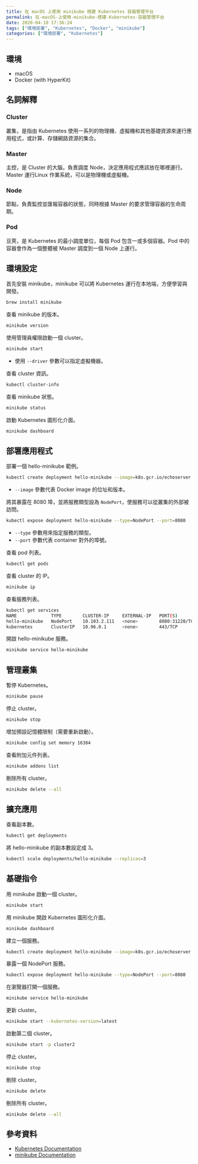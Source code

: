 ```yaml
---
title: 在 macOS 上使用 minikube 搭建 Kubernetes 容器管理平台
permalink: 在-macOS-上使用-minikube-搭建-Kubernetes-容器管理平台
date: 2020-04-10 17:36:24
tags: ["環境部署", "Kubernetes", "Docker", "minikube"]
categories: ["環境部署", "Kubernetes"]
---
```


## 環境

- macOS
- Docker (with HyperKit)

## 名詞解釋

### Cluster

叢集，是指由 Kubernetes 使用一系列的物理機、虛擬機和其他基礎資源來運行應用程式，或計算、存儲網路資源的集合。

### Master

主控，是 Cluster 的大腦，負責調度 Node，決定應用程式應該放在哪裡運行。Master 運行Linux 作業系統，可以是物理機或虛擬機。

### Node

節點，負責監控並匯報容器的狀態，同時根據 Master 的要求管理容器的生命周期。

### Pod

豆莢，是 Kubernetes 的最小調度單位，每個 Pod 包含一或多個容器。Pod 中的容器會作為一個整體被 Master 調度到一個 Node 上運行。

## 環境設定

首先安裝 minikube，minikube 可以將 Kubernetes 運行在本地端，方便學習與開發。

```BASH
brew install minikube
```

查看 minikube 的版本。

```BASH
minikube version
```

使用管理員權限啟動一個 cluster。

```BASH
minikube start
```

- 使用 `--driver` 參數可以指定虛擬機器。

查看 cluster 資訊。

```BASH
kubectl cluster-info
```

查看 minikube 狀態。

```BASH
minikube status
```

啟動 Kubernetes 圖形化介面。

```BASH
minikube dashboard
```

## 部署應用程式

部署一個 hello-minikube 範例。

```BASH
kubectl create deployment hello-minikube --image=k8s.gcr.io/echoserver:1.4
```

- `--image` 參數代表 Docker image 的位址和版本。

將其暴露在 8080 埠，並將服務類型設為 `NodePort`，使服務可以從叢集的外部被訪問。

```BASH
kubectl expose deployment hello-minikube --type=NodePort --port=8080
```

- `--type` 參數用來指定服務的類型。
- `--port` 參數代表 container 對外的埠號。

查看 pod 列表。

```BASH
kubectl get pods
```

查看 cluster 的 IP。

```BASH
minikube ip
```

查看服務列表。

```BASH
kubectl get services
NAME             TYPE        CLUSTER-IP     EXTERNAL-IP   PORT(S)          AGE
hello-minikube   NodePort    10.103.2.111   <none>        8080:31220/TCP   3m48s
kubernetes       ClusterIP   10.96.0.1      <none>        443/TCP          16m
```

開啟 hello-minikube 服務。

```BASH
minikube service hello-minikube
```

## 管理叢集

暫停 Kubernetes。

```BASH
minikube pause
```

停止 cluster。

```BASH
minikube stop
```

增加預設記憶體限制（需要重新啟動）。

```BASH
minikube config set memory 16384
```

查看附加元件列表。

```BASH
minikube addons list
```

刪除所有 cluster。

```BASH
minikube delete --all
```

## 擴充應用

查看副本數。

```BASH
kubectl get deployments
```

將 hello-minikube 的副本數設定成 3。

```BASH
kubectl scale deployments/hello-minikube --replicas=3
```

## 基礎指令

用 minikube 啟動一個 cluster。

```BASH
minikube start
```

用 minikube 開啟 Kubernetes 圖形化介面。

```BASH
minikube dashboard
```

建立一個服務。

```BASH
kubectl create deployment hello-minikube --image=k8s.gcr.io/echoserver:1.4
```

暴露一個 NodePort 服務。

```BASH
kubectl expose deployment hello-minikube --type=NodePort --port=8080
```

在瀏覽器打開一個服務。

```BASH
minikube service hello-minikube
```

更新 cluster。

```BASH
minikube start --kubernetes-version=latest
```

啟動第二個 cluster。

```BASH
minikube start -p cluster2
```

停止 cluster。

```BASH
minikube stop
```

刪除 cluster。

```BASH
minikube delete
```

刪除所有 cluster。

```BASH
minikube delete --all
```

## 參考資料

- [Kubernetes Documentation](https://kubernetes.io/zh/docs/home/)
- [minikube Documentation](https://minikube.sigs.k8s.io/docs/)
